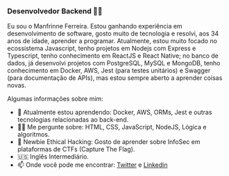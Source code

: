 ### Desenvolvedor Backend 👨‍💻

Eu sou o Manfrinne Ferreira. Estou ganhando experiência em desenvolvimento de software, gosto muito de tecnologia e resolvi, aos 34 anos de idade, aprender a programar. Atualmente, estou muito focado no ecossistema Javascript, tenho projetos em Nodejs com Express e Typescript, tenho conhecimento em ReactJS e React Native; no banco de dados, já desenvolvi projetos com PostgreSQL, MySQL e MongoDB, tenho conhecimento em Docker, AWS, Jest (para testes unitários) e Swagger (para documentação de APIs), mas estou sempre aberto a aprender coisas novas. 

Algumas informações sobre mim:
- 🌱 Atualmente estou aprendendo: Docker, AWS, ORMs, Jest e outras tecnologias relacionadas ao back-end.
- 🕵️‍♂️ Me pergunte sobre: HTML, CSS, JavaScript, NodeJS, Lógica e algoritmos.
- 🏴 Newbie Ethical Hacking: Gosto de aprender sobre InfoSec em plataformas de CTFs (Capture The Flag).
- 🇺🇸 Inglês Intermediário.
- 📫 Onde você pode me encontrar: [Twitter](https://twitter.com/Manfrinne_R00t) e [Linkedin](https://www.linkedin.com/in/manfrinne-ferreira-6033121a7/)


<!--
**Manfrinne/Manfrinne** is a ✨ _special_ ✨ repository because its `README.md` (this file) appears on your GitHub profile.

Here are some ideas to get you started:

- 🔭 I’m currently working on ...
- 🌱 I’m currently learning ...
- 👯 I’m looking to collaborate on ...
- 🤔 I’m looking for help with ...
- 💬 Ask me about ...
- 📫 How to reach me: ...
- 😄 Pronouns: ...
- ⚡ Fun fact: ...
-->

